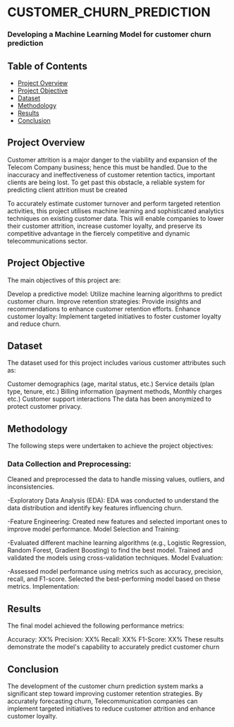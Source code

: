 # CUSTOMER_CHURN_PREDICTION
### Developing a Machine Learning Model for customer churn prediction

## Table of Contents
- [Project Overview](#project-Overview)
- [Project Objective](#project-objective)
- [Dataset](#dataset)
- [Methodology](#methodology)
- [Results](#results)
- [Conclusion](#conclusion)

## Project Overview
Customer attrition is a major danger to the viability and expansion of the Telecom Company business; hence this must be handled. Due to the inaccuracy and ineffectiveness of customer retention tactics, important clients are being lost. To get past this obstacle, a reliable system for predicting client attrition must be created

To accurately estimate customer turnover and perform targeted retention activities, this project utilises machine learning and sophisticated analytics techniques on existing customer data. This will enable companies to lower their customer attrition, increase customer loyalty, and preserve its competitive advantage in the fiercely competitive and dynamic telecommunications sector.

## Project Objective
The main objectives of this project are:

Develop a predictive model: Utilize machine learning algorithms to predict customer churn.
Improve retention strategies: Provide insights and recommendations to enhance customer retention efforts.
Enhance customer loyalty: Implement targeted initiatives to foster customer loyalty and reduce churn.

## Dataset
The dataset used for this project includes various customer attributes such as:

Customer demographics (age, marital status, etc.)
Service details (plan type, tenure, etc.)
Billing information (payment methods, Monthly charges etc.)
Customer support interactions
The data has been anonymized to protect customer privacy.

## Methodology
The following steps were undertaken to achieve the project objectives:

### Data Collection and Preprocessing:

Cleaned and preprocessed the data to handle missing values, outliers, and inconsistencies.

-Exploratory Data Analysis (EDA):
EDA was conducted to understand the data distribution and identify key features influencing churn.

-Feature Engineering:
Created new features and selected important ones to improve model performance.
Model Selection and Training:

-Evaluated different machine learning algorithms (e.g., Logistic Regression, Random Forest, Gradient Boosting) to find the best model.
Trained and validated the models using cross-validation techniques.
Model Evaluation:

-Assessed model performance using metrics such as accuracy, precision, recall, and F1-score.
Selected the best-performing model based on these metrics.
Implementation:

## Results
The final model achieved the following performance metrics:

Accuracy: XX%
Precision: XX%
Recall: XX%
F1-Score: XX%
These results demonstrate the model's capability to accurately predict customer churn

## Conclusion
The development of the customer churn prediction system marks a significant step toward improving customer retention strategies. By accurately forecasting churn, Telecommunication companies can implement targeted initiatives to reduce customer attrition and enhance customer loyalty. 
